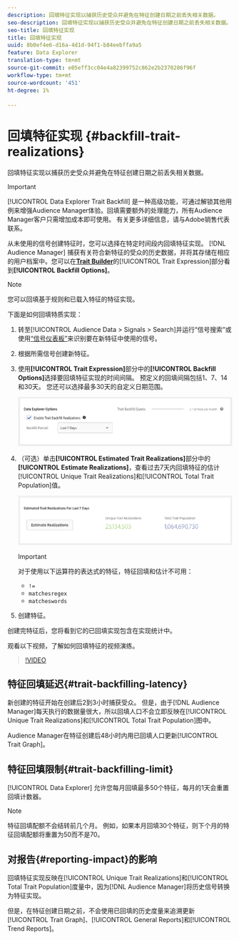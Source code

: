 ```yaml
---
description: 回填特征实现以捕获历史受众并避免在特征创建日期之前丢失相关数据。
seo-description: 回填特征实现以捕获历史受众并避免在特征创建日期之前丢失相关数据。
seo-title: 回填特征实现
title: 回填特征实现
uuid: 8b0ef4e6-d16a-4d1d-94f1-b84eebffa9a5
feature: Data Explorer
translation-type: tm+mt
source-git-commit: e05eff3cc04e4a82399752c862e2b2370286f96f
workflow-type: tm+mt
source-wordcount: '451'
ht-degree: 1%

---
```



# 回填特征实现 {#backfill-trait-realizations}

回填特征实现以捕获历史受众并避免在特征创建日期之前丢失相关数据。

>[!IMPORTANT]
>
>[!UICONTROL Data Explorer Trait Backfill] 是一种高级功能，可通过解锁其他用例来增强Audience Manager体验。回填需要额外的处理能力，所有Audience Manager客户只需增加成本即可使用。 有关更多详细信息，请与Adobe销售代表联系。

从未使用的信号创建特征时，您可以选择在特定时间段内回填特征实现。 [!DNL Audience Manager] 捕获有关符合新特征的受众的历史数据，并将其存储在相应的用户档案中。您可以在&#x200B;**[Trait Builder](../../features/traits/about-trait-builder.md)**&#x200B;的[!UICONTROL Trait Expression]部分看到&#x200B;**[!UICONTROL Backfill Options]**。

>[!NOTE]
>
>您可以回填基于规则和已载入特征的特征实现。

下面是如何回填特质实现：

1. 转至[!UICONTROL Audience Data > Signals > Search]并运行“信号搜索”或使用[“信号仪表板”](../../features/data-explorer/data-explorer-signals-dashboard.md)来识别要在新特征中使用的信号。
1. 根据所需信号创建新特征。
1. 使用&#x200B;**[!UICONTROL Trait Expression]**&#x200B;部分中的&#x200B;**[!UICONTROL Backfill Options]**&#x200B;选择要回填特征实现的时间间隔。 预定义的回填间隔包括1、7、14和30天。 您还可以选择最多30天的自定义日期范围。

   ![特征回填](assets/signals-trait-backfill.png)

1. （可选）单击&#x200B;**[!UICONTROL Estimated Trait Realizations]**&#x200B;部分中的&#x200B;**[!UICONTROL Estimate Realizations]**，查看过去7天内回填特征的估计[!UICONTROL Unique Trait Realizations]和[!UICONTROL Total Trait Population]值。

   ![估计特征实现](assets/estimate-trait-realizations.png)

   >[!IMPORTANT]
   >
   >对于使用以下运算符的表达式的特征，特征回填和估计不可用：
   >    * `!=`
   >    * `matchesregex`
   >    * `matcheswords`

1. 创建特征。

创建完特征后，您将看到它的已回填实现包含在实现统计中。

观看以下视频，了解如何回填特征的视频演练。

>[!VIDEO](https://video.tv.adobe.com/v/25169/)

## 特征回填延迟{#trait-backfilling-latency}

新创建的特征开始在创建后2到3小时捕获受众。 但是，由于[!DNL Audience Manager]每天执行的数据量很大，所以回填人口不会立即反映在[!UICONTROL Unique Trait Realizations]和[!UICONTROL Total Trait Population]图中。

Audience Manager在特征创建后48小时内用已回填人口更新[!UICONTROL Trait Graph]。

## 特征回填限制{#trait-backfilling-limit}

[!UICONTROL Data Explorer] 允许您每月回填最多50个特征，每月的1天会重置回填计数器。

>[!NOTE]
>
>特征回填配额不会结转前几个月。 例如，如果本月回填30个特征，则下个月的特征回填配额将重置为50而不是70。

## 对报告{#reporting-impact}的影响

回填特征实现反映在[!UICONTROL Unique Trait Realizations]和[!UICONTROL Total Trait Population]度量中，因为[!DNL Audience Manager]将历史信号转换为特征实现。

但是，在特征创建日期之前，不会使用已回填的历史度量来追溯更新[!UICONTROL Trait Graph]、[!UICONTROL General Reports]和[!UICONTROL Trend Reports]。